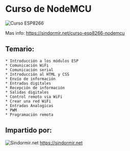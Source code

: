 # Curso de NodeMCU

![Curso ESP8266](https://sindormir.net/sites/sindormir.net/files/cursos/curso-nodemcu-basico-texto-dch.png.jpg)

Mas info: https://sindormir.net/curso-esp8266-nodemcu

## Temario:


    * Introducción a los módulos ESP
    * Comunicación WiFi
    * Comunicación serial
    * Introducción al HTML y CSS
    * Envío de información
    * Entradas digitales
    * Recepción de información
    * Salidas digitales
    * Control remoto via WiFi
    * Crear una red WiFi
    * Entradas Analogicas
    * PWM
    * Programación remota

## Impartido por: 

![Sindormir.net](https://sindormir.net/sites/sindormir.net/files/logo-sindormir-transparente-ajustado.png)
https://sindormir.net
